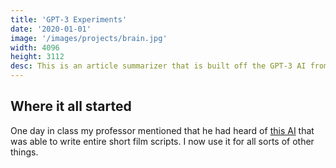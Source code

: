 ```yaml
---
title: 'GPT-3 Experiments'
date: '2020-01-01'
image: '/images/projects/brain.jpg'
width: 4096
height: 3112
desc: This is an article summarizer that is built off the GPT-3 AI from OpenAI.
---
```


## Where it all started

One day in class my professor mentioned that he had heard of [this AI](https://openai.com/api/) that was able to write entire short film scripts. I now use it for all sorts of other things.